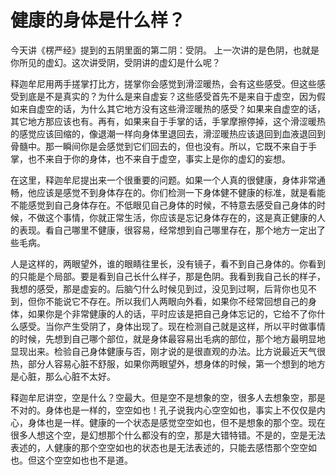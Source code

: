 # 健康的身体是什么样？

今天讲《楞严经》提到的五阴里面的第二阴：受阴。 上一次讲的是色阴，也就是你所见的虚幻。这次讲受阴，受阴讲的虚幻是什么呢？

释迦牟尼用两手搓掌打比方，搓掌你会感觉到滑涩暖热，会有这些感受。但这些感受到底是不是真实的？为什么是来自虚妄？这些感受首先不是来自于虚空，因为假如来自虚空的话，为什么其它地方没有这些滑涩暖热的感受？如果来自虚空的话，其它地方那应该也有。再有，如果来自于手掌的话，手掌摩擦停掉，这个滑涩暖热的感觉应该回缩的，像退潮一样向身体里退回去，滑涩暖热应该退回到血液退回到骨髓中。那一瞬间你是会感觉到它们回去的，但也没有。所以，它既不来自于手掌，也不来自于你的身体，也不来自于虚空，事实上是你的虚幻的妄想。

在这里，释迦牟尼提出来一个很重要的问题。如果一个人真的很健康，身体非常通畅，他应该是感觉不到身体存在的。你们检测一下身体健不健康的标准，就是看能不能感觉到自己身体存在。不低眼见自己身体的时候，不特意去感受自己身体的时候，不做这个事情，你就正常生活，你应该是忘记身体存在的，这是真正健康的人的表现。看自己哪里不健康，很容易，经常想到自己哪里存在，那个地方一定出了些毛病。

人是这样的，两眼望外，谁的眼睛往里长，没有镜子，看不到自己身体的。你看到的只能是个局部。要是看到自己长什么样子，那是色阴。我看到我自己长的样子，我想的感受，那是虚妄的。后脑勺什么时候见到过，没见到过啊，后背你也见不到，但你不能说它不存在。所以我们人两眼向外看，如果你不经常回想自己的身体，如果你是个非常健康的人的话，平时应该是把自己身体忘记的，它给不了你什么感受。当你产生受阴了，身体出现了。现在检测自己就是这样，所以平时做事情的时候，先想到自己哪个部位，就是身体最容易出毛病的部位，那个地方最明显地显现出来。检验自己身体健康与否，刚才说的是很直观的办法。比方说最近天气很热，部分人容易心脏不舒服，如果你两眼望外，想身体的时候，第一个想到的地方是心脏，那么心脏不太好。

释迦牟尼讲空，空是什么？空最大。但是空不是想象的空，很多人去想象空，那是不对的。身体也是一样的，空空如也！孔子说我内心空空如也，事实上不仅仅是内心，身体也是一样。健康的一个状态是感觉空空如也，但不是想象的那个空。现在很多人想这个空，是幻想那个什么都没有的空，那是大错特错。不是的，空是无法表述的，人健康的那个空空如也的状态也是无法表述的，只能去感悟那个空空如也。但这个空空如也也不是道。

